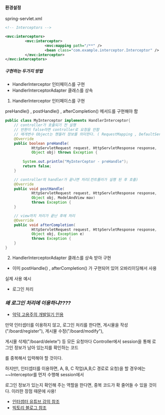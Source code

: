 #### 환경설정
spring-servlet.xml

```xml
<!-- Interceptors -->

<mvc:interceptors>
         <mvc:interceptor>
                  <mvc:mapping path="/**" /> 
                  <bean class="com.example.interceptor.Interceptor" />
         </mvc:interceptor>
</mvc:interceptors>
```

##### 구현하는 두가지 방법
- HandlerInterceptor 인터페이스를 구현
- HandlerInterceptorAdapter 클래스를 상속


1. HandlerInterceptor 인터페이스를 구현

preHandle() , postHandle() , afterCompletion() 메서드를 구현해야 함


```java
public class MyInterceptor implements HandlerInterceptor{
	// controller가 호출되기 전 실행
	// 반환이 false라면 controller로 요청을 안함
	// 매개변수 Object는 핸들러 정보를 의미한다. ( RequestMapping , DefaultServletHandler ) 
	@Override
	public boolean preHandle(
			HttpServletRequest request, HttpServletResponse response,
			Object obj) throws Exception {
		
		System.out.println("MyInterCeptor - preHandle");
		return false;
	}

	// controller의 handler가 끝나면 처리(컨트롤러가 실행 된 후 호출)
	@Override
	public void postHandle(
			HttpServletRequest request, HttpServletResponse response,
			Object obj, ModelAndView mav)
			throws Exception {
	}

	// view까지 처리가 끝난 후에 처리
	@Override
	public void afterCompletion(
			HttpServletRequest request, HttpServletResponse response,
			Object obj, Exception e)
			throws Exception {
	}
}
```


2. HandlerInterceptorAdapter 클래스를 상속 받아 구현
- 이미 postHandle() , afterCompletion() 가 구현되어 있어 오바리이딩해서 사용


실제 사용 예시
- 로그인 처리

### *왜 로그인 처리에 이용하냐????*
- [악덕 고용주의 개발일기 인용](https://rongscodinghistory.tistory.com/2)

만약 인터셉터를 이용하지 않고, 로그인 처리를 한다면, 게시물을 작성("/board/register"), 게시물 수정("/board/modify"),

 게시물 삭제("/board/delete") 등 모든 요청마다 Controller에서 session을 통해 로그인 정보가 남아 있는지를 확인하는 코드

 를 중복해서 입력해야 할 것이다. 

 하지만!, 인터셉터를 이용하면, A, B, C 작업(A,B,C 경로로 요청)을 할 경우에는 ~~Interceptor를 먼저 수행해 session에서 

 로그인 정보가 있는지 확인해 주는 역할을 한다면, 중복 코드가 확 줄어들 수 있을 것이다. 이러한 장점 때문에 사용!







- [인터셉터 유튜브 강의 참조](https://www.youtube.com/watch?v=6rNZFo4eyhE)
- [빅토리 블로그 참조](https://victorydntmd.tistory.com/176)